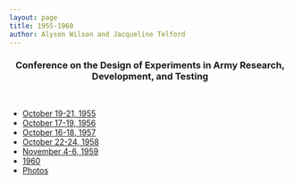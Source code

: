 ```yaml
---
layout: page
title: 1955-1960
author: Alyson Wilson and Jacqueline Telford
---
```

<div align="center"><h3> Conference on the Design of Experiments in Army Research, Development, and Testing</h3></div>
<br>

- [October 19-21, 1955](https://alysongwilson.github.io/ACAS/DOE1/d55)
- [October 17-19, 1956](https://alysongwilson.github.io/ACAS/DOE1/d56)
- [October 16-18, 1957](https://alysongwilson.github.io/ACAS/DOE1/d57)
- [October 22-24, 1958](https://alysongwilson.github.io/ACAS/DOE1/d58)
- [November 4-6, 1959](https://alysongwilson.github.io/ACAS/DOE1/d59)
- [1960](https://alysongwilson.github.io/ACAS/DOE1/d60)
- [Photos](https://alysongwilson.github.io/ACAS/DOE1/1950s.pdf)
